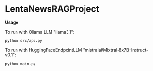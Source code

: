 # LentaNewsRAGProject

**Usage**

To run with Ollama LLM "llama3.1":

```python src/app.py```

To run with HuggingFaceEndpointLLM "mistralai/Mixtral-8x7B-Instruct-v0.1":

```python main.py```
